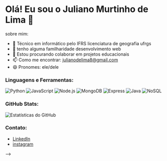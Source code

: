 # Olá! Eu sou o Juliano Murtinho de Lima 👋

sobre mim:

- 🔭 Técnico em informático pelo IFRS  licenciatura de geografia ufrgs
- 🌱 tenho alguma familharidade desenvolvimento web 
- 👯 Estou procurando colaborar em projetos educacionais
- 📫 Como me encontrar: julianodelima8@gmail.com
- 😄 Pronomes: ele/dele


### Linguagens e Ferramentas:

![Python](https://img.shields.io/badge/-Python-000?&logo=Python)
![JavaScript](https://img.shields.io/badge/-JavaScript-000?&logo=JavaScript)
![Node.js](https://img.shields.io/badge/-Node.js-000?&logo=node.js)
![MongoDB](https://img.shields.io/badge/-MongoDB-000?&logo=MongoDB)
![Express](https://img.shields.io/badge/-Express-000?&logo=Express)
![Java](https://img.shields.io/badge/-Java-000?&logo=java&logoColor=007396)
![NoSQL](https://img.shields.io/badge/-NoSQL-000?&logo=nosql&logoColor=black)

### GitHub Stats:

![Estatísticas do GitHub](https://github-readme-stats.vercel.app/api?username=julianodelima8&show_icons=true&theme=dracula)

### Contato:

- [LinkedIn](https://www.linkedin.com/in/julianodelima8)
- [instagram](https://www.instagram.com/julianodelima8)


-->
